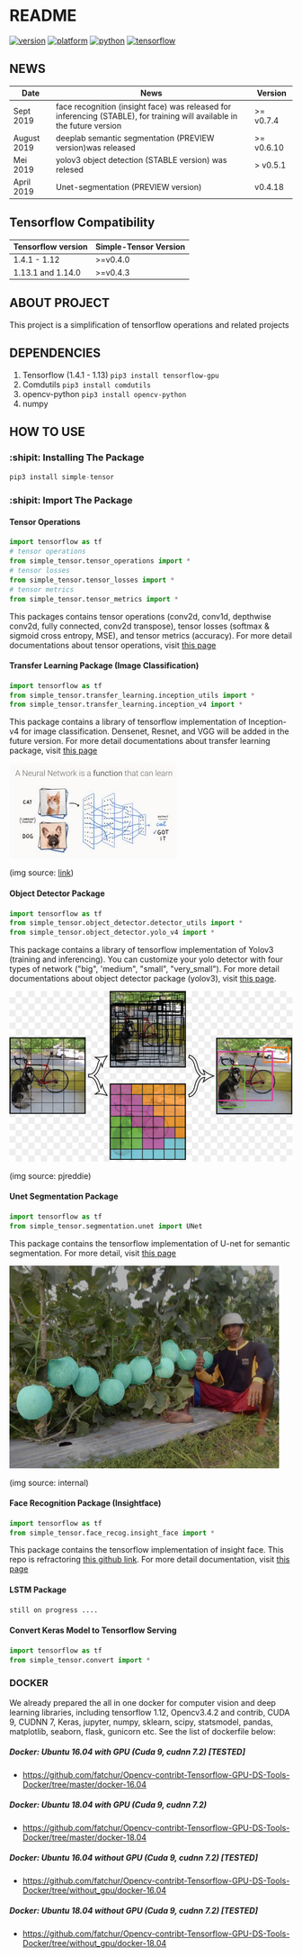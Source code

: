 # README #

[![version](https://img.shields.io/badge/simple__tensor-%3E%3Dv0.7.13-brightgreen)](https://pypi.org/project/simple-tensor/)
[![platform](https://img.shields.io/badge/platform-linux--64-brightgreen)]()
[![python](https://img.shields.io/badge/python-%3E%3D3.5-brightgreen)]()
[![tensorflow](https://img.shields.io/badge/tensorflow-1.12.x%20--%201.15.0-brightgreen)]()

## NEWS
| Date       |                                                         News                                                                     |     Version       |
| ---------- | -------------------------------------------------------------------------------------------------------------------------------- | ----------------- |  
|Sept 2019   | face recognition (insight face) was released for inferencing (STABLE), for training will available in the future version         | >= v0.7.4         |
|August 2019 | deeplab semantic segmentation (PREVIEW version)was released                                                                      | >= v0.6.10        |
|Mei 2019    | yolov3 object detection (STABLE version) was relesed                                                                             | > v0.5.1          |
|April 2019  | Unet-segmentation (PREVIEW version)                                                                                              |      v0.4.18      |
 

## Tensorflow Compatibility
| Tensorflow version      |        Simple-Tensor Version      |   
| ----------------------- | --------------------------------- | 
| 1.4.1 - 1.12            |      >=v0.4.0                     |
| 1.13.1 and 1.14.0       |      >=v0.4.3                     |



## ABOUT PROJECT
This project is a simplification of tensorflow operations and related projects

## DEPENDENCIES
1. Tensorflow (1.4.1 - 1.13) `pip3 install tensorflow-gpu`
2. Comdutils `pip3 install comdutils`
3. opencv-python `pip3 install opencv-python`
4. numpy

## HOW TO USE
### :shipit: Installing The Package
```python
pip3 install simple-tensor
```

### :shipit: Import The Package
#### Tensor Operations
```python
import tensorflow as tf
# tensor operations
from simple_tensor.tensor_operations import *
# tensor losses
from simple_tensor.tensor_losses import *
# tensor metrics
from simple_tensor.tensor_metrics import *
```
This packages contains tensor operations (conv2d, conv1d, depthwise conv2d, fully connected, conv2d transpose), tensor losses (softmax & sigmoid cross entropy, MSE), and tensor metrics (accuracy). For more detail documentations about tensor operations, visit [this page](https://github.com/fatchur/Simple-Tensor/tree/master/simple_tensor)

#### Transfer Learning Package (Image Classification)
```python
import tensorflow as tf
from simple_tensor.transfer_learning.inception_utils import *
from simple_tensor.transfer_learning.inception_v4 import *
```
This package contains a library of tensorflow implementation of Inception-v4 for image classification. Densenet, Resnet, and VGG will be added in the future version. For more detail documentations about transfer learning package, visit [this page](https://github.com/fatchur/Simple-Tensor/tree/master/simple_tensor/transfer_learning) 

![alt text](assets/img_classification.jpeg)

(img source: [link](https://medium.com/ai-saturdays/aisaturdaylagos-the-torch-panther-cdec328c125b))


#### Object Detector Package
```python
import tensorflow as tf
from simple_tensor.object_detector.detector_utils import *
from simple_tensor.object_detector.yolo_v4 import *
```
This package contains a library of tensorflow implementation of Yolov3 (training and inferencing). You can customize your yolo detector with four types of network ("big", 'medium", "small", "very_small"). For more detail documentations about object detector package (yolov3), visit [this page](https://github.com/fatchur/Simple-Tensor/tree/master/simple_tensor/transfer_learning).

![alt text](assets/obj_detector.jpg)

(img source: pjreddie)

#### Unet Segmentation Package
```python
import tensorflow as tf
from simple_tensor.segmentation.unet import UNet
```
This package contains the tensorflow implementation of U-net for semantic segmentation. For more detail, visit [this page]()

![alt text](assets/semantic_segmentation.jpg)

(img source: internal)


#### Face Recognition Package (Insightface)
```python
import tensorflow as tf
from simple_tensor.face_recog.insight_face import *
```
This package contains the tensorflow implementation of insight face. This repo is refractoring [this github link](https://github.com/luckycallor/InsightFace-tensorflow). For more detail documentation, visit [this page](https://github.com/fatchur/Simple-Tensor/tree/dev/simple_tensor/face_recog)


#### LSTM Package
```python
still on progress ....
```

#### Convert Keras Model to Tensorflow Serving
```python
import tensorflow as tf
from simple_tensor.convert import *
```


### DOCKER
We already prepared the all in one docker for computer vision and deep learning libraries, including tensorflow 1.12, Opencv3.4.2 and contrib, CUDA 9, CUDNN 7, Keras, jupyter, numpy, sklearn, scipy, statsmodel, pandas, matplotlib, seaborn, flask, gunicorn etc. See the list of dockerfile below:

##### Docker: Ubuntu 16.04 with GPU (Cuda 9, cudnn 7.2) [TESTED]
* https://github.com/fatchur/Opencv-contribt-Tensorflow-GPU-DS-Tools-Docker/tree/master/docker-16.04
##### Docker: Ubuntu 18.04 with GPU (Cuda 9, cudnn 7.2)
* https://github.com/fatchur/Opencv-contribt-Tensorflow-GPU-DS-Tools-Docker/tree/master/docker-18.04
##### Docker: Ubuntu 16.04 without GPU (Cuda 9, cudnn 7.2) [TESTED]
* https://github.com/fatchur/Opencv-contribt-Tensorflow-GPU-DS-Tools-Docker/tree/without_gpu/docker-16.04
##### Docker: Ubuntu 18.04 without GPU (Cuda 9, cudnn 7.2) [TESTED]
* https://github.com/fatchur/Opencv-contribt-Tensorflow-GPU-DS-Tools-Docker/tree/without_gpu/docker-18.04





